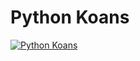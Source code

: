 # Python Koans
[![Python Koans](https://github.com/mattrothstein/Python-Koans/actions/workflows/test.yml/badge.svg)](https://github.com/mattrothstein/Python-Koans/actions/workflows/test.yml)
